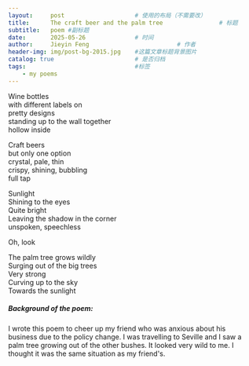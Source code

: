 ```yaml
---
layout:     post   				    # 使用的布局（不需要改）
title:      The craft beer and the palm tree 				# 标题  
subtitle:   poem #副标题
date:       2025-05-26 				# 时间
author:     Jieyin Feng 						# 作者 
header-img: img/post-bg-2015.jpg 	#这篇文章标题背景图片
catalog: true 						# 是否归档
tags:								#标签
    - my poems
---
```


Wine bottles\
with different labels on \
pretty designs\
standing up to the wall together\
hollow inside

Craft beers\
but only one option\
crystal, pale, thin\
crispy, shining, bubbling\
full tap

Sunlight\
Shining to the eyes\
Quite bright\
Leaving the shadow in the corner\
unspoken, speechless

Oh, look

The palm tree grows wildly\
Surging out of the big trees\
Very strong\
Curving up to the sky\
Towards the sunlight


##### Background of the poem:
I wrote this poem to cheer up my friend who was anxious about his business due to the policy change.
I was travelling to Seville and I saw a palm tree growing out of the other bushes. It looked very wild to me. I thought it was the same situation as my friend's.



